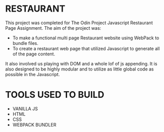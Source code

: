 # RESTAURANT

This project was completed for The Odin Project Javascript Restaurant Page Assignment.
The aim of the project was:

- To make a functional multi page Restaurant website using WebPack to bundle files.
- To create a restaurant web page that utilized Javascript to generate all of the page content.

It also involved us playing with DOM and a whole lof of js appending. It is also designed to be highly modular and to utilize as little global code as possible in the Javascript.

# TOOLS USED TO BUILD

- VANILLA JS
- HTML
- CSS
- WEBPACK BUNDLER
